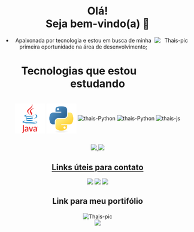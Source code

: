 <h1 align="center" >Olá!<br> Seja bem-vindo(a) 👋</h1>
<div align="center">
  <img align="right" height="100" width="100" alt="Thais-pic" title="Thais-pic" src="https://media.tenor.com/-6m2vqRjKDEAAAAj/geek-girl.gif" />
 
 - Apaixonada por tecnologia e estou em busca de minha primeira oportunidade na área de desenvolvimento;
 
 
 
##
</div>
<h1 align="center">Tecnologias que estou estudando</h1>

    
  
<div align="center"><br>
 
   <img align="middle" alt="thais-java" height="80" width="80" src="https://raw.githubusercontent.com/devicons/devicon/1119b9f84c0290e0f0b38982099a2bd027a48bf1/icons/java/java-original-wordmark.svg">
  <img align="middle" alt="thais-Python" height="80" width="80" src="https://raw.githubusercontent.com/devicons/devicon/master/icons/python/python-original.svg"> 
  <img align="middle" alt="thais-Python" height="80" width="80" src="https://upload.wikimedia.org/wikipedia/commons/thumb/6/61/HTML5_logo_and_wordmark.svg/2048px-HTML5_logo_and_wordmark.svg.png"> 
  <img align="middle" alt="thais-Python" height="80" width="60" src="https://upload.wikimedia.org/wikipedia/commons/thumb/d/d5/CSS3_logo_and_wordmark.svg/1200px-CSS3_logo_and_wordmark.svg.png">
   <img align="middle" alt="thais-js" height="60" width="60" src="https://upload.wikimedia.org/wikipedia/commons/6/6a/JavaScript-logo.png">
  
  
 

##

<div align="center">
  <a href="https://github.com/Thaisalessandra">
  <img height="150em" src="https://github-readme-stats.vercel.app/api?username=Thaisalessandra&show_icons=true&theme=radical"/>
  <img height="150em" src="https://github-readme-stats.vercel.app/api/top-langs/?username=Thaisalessandra&layout=compact&theme=radical"/>
  </div>
  

<h2 align="center" >Links úteis para contato</h2>



  <div align="center"> 
 
  <a href="https://www.instagram.com/neuroticathais/" target="_blank"><img src="https://img.shields.io/badge/-Instagram-%23E4405F?style=for-the-badge&logo=instagram&logoColor=white" target="_blank"></a>
  <a href = "mailto:taaysalessandra@gmail.com"><img src="https://img.shields.io/badge/-Gmail-%23333?style=for-the-badge&logo=gmail&logoColor=white" target="_blank"></a>
  <a href="https://www.linkedin.com/in/thais-alessandra-de-souza-costa-49a73614b/" target="_blank"><img src="https://img.shields.io/badge/-LinkedIn-%230077B5?style=for-the-badge&logo=linkedin&logoColor=white" target="_blank"></a> 
 </div>
  
  <div align="center"> 
  
  </div>
 <h2 align="center" >Link para meu portifólio</h2>
 
<div align="center">
<img align="center" height="60" width="60" alt="Thais-pic" title="Thais-pic" src="https://i.pinimg.com/originals/b6/fd/18/b6fd1893a54478eb393d13c5d1994ef7.gif" />
</div>
<div align="center">

<a href="https://portifolio-five-xi.vercel.app" target="_blank">
  <img height="80" src="https://mestreacasa.gva.es/c/document_library/get_file?folderId=500027157917&name=DLFE-2489922.gif"/></img>
  </a>
</div>

